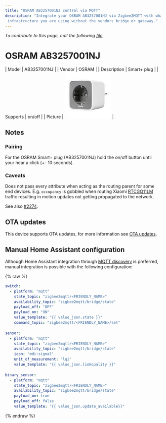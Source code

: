 ```yaml
---
title: "OSRAM AB3257001NJ control via MQTT"
description: "Integrate your OSRAM AB3257001NJ via Zigbee2MQTT with whatever smart home
 infrastructure you are using without the vendors bridge or gateway."
---
```


*To contribute to this page, edit the following
[file](https://github.com/Koenkk/zigbee2mqtt.io/blob/master/docs/devices/AB3257001NJ.md)*

# OSRAM AB3257001NJ

| Model | AB3257001NJ  |
| Vendor  | OSRAM  |
| Description | Smart+ plug |
| Supports | on/off |
| Picture | ![OSRAM AB3257001NJ](../images/devices/AB3257001NJ.jpg) |

## Notes


### Pairing
For the OSRAM Smart+ plug (AB3257001NJ) hold the on/off button until your hear a click (+- 10 seconds).

### Caveats
Does not pass every attribute when acting as the routing parent for some end devices.
E.g. `occupancy` is gobbled when routing Xiaomi [RTCGQ11LM](RTCGQ11LM.md) traffic resulting in
motion updates not getting propagated to the network.

See also [#2274](https://github.com/Koenkk/zigbee2mqtt/issues/2274).


## OTA updates
This device supports OTA updates, for more information see [OTA updates](../information/ota_updates.md).

## Manual Home Assistant configuration
Although Home Assistant integration through [MQTT discovery](../integration/home_assistant) is preferred,
manual integration is possible with the following configuration:


{% raw %}
```yaml
switch:
  - platform: "mqtt"
    state_topic: "zigbee2mqtt/<FRIENDLY_NAME>"
    availability_topic: "zigbee2mqtt/bridge/state"
    payload_off: "OFF"
    payload_on: "ON"
    value_template: "{{ value_json.state }}"
    command_topic: "zigbee2mqtt/<FRIENDLY_NAME>/set"

sensor:
  - platform: "mqtt"
    state_topic: "zigbee2mqtt/<FRIENDLY_NAME>"
    availability_topic: "zigbee2mqtt/bridge/state"
    icon: "mdi:signal"
    unit_of_measurement: "lqi"
    value_template: "{{ value_json.linkquality }}"

binary_sensor:
  - platform: "mqtt"
    state_topic: "zigbee2mqtt/<FRIENDLY_NAME>"
    availability_topic: "zigbee2mqtt/bridge/state"
    payload_on: true
    payload_off: false
    value_template: "{{ value_json.update_available}}"
```
{% endraw %}


